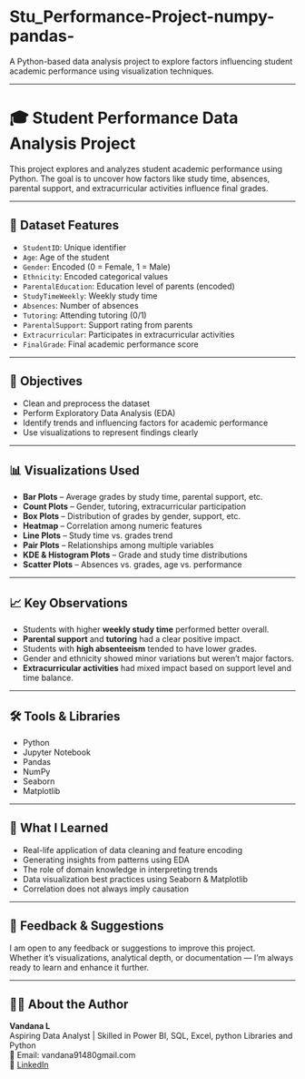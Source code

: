# Stu_Performance-Project-numpy-pandas-
A Python-based data analysis project to explore factors influencing student academic performance using visualization techniques.

----

# 🎓 Student Performance Data Analysis Project

This project explores and analyzes student academic performance using Python. The goal is to uncover how factors like study time, absences, parental support, and extracurricular activities influence final grades.

---

## 📁 Dataset Features

- `StudentID`: Unique identifier  
- `Age`: Age of the student  
- `Gender`: Encoded (0 = Female, 1 = Male)  
- `Ethnicity`: Encoded categorical values  
- `ParentalEducation`: Education level of parents (encoded)  
- `StudyTimeWeekly`: Weekly study time  
- `Absences`: Number of absences  
- `Tutoring`: Attending tutoring (0/1)  
- `ParentalSupport`: Support rating from parents  
- `Extracurricular`: Participates in extracurricular activities  
- `FinalGrade`: Final academic performance score

---

## 🎯 Objectives

- Clean and preprocess the dataset  
- Perform Exploratory Data Analysis (EDA)  
- Identify trends and influencing factors for academic performance  
- Use visualizations to represent findings clearly

---

## 📊 Visualizations Used

- **Bar Plots** – Average grades by study time, parental support, etc.  
- **Count Plots** – Gender, tutoring, extracurricular participation  
- **Box Plots** – Distribution of grades by gender, support, etc.  
- **Heatmap** – Correlation among numeric features  
- **Line Plots** – Study time vs. grades trend  
- **Pair Plots** – Relationships among multiple variables  
- **KDE & Histogram Plots** – Grade and study time distributions  
- **Scatter Plots** – Absences vs. grades, age vs. performance

---

## 📈 Key Observations

- Students with higher **weekly study time** performed better overall.  
- **Parental support** and **tutoring** had a clear positive impact.  
- Students with **high absenteeism** tended to have lower grades.  
- Gender and ethnicity showed minor variations but weren’t major factors.  
- **Extracurricular activities** had mixed impact based on support level and time balance.

---

## 🛠️ Tools & Libraries

- Python
- Jupyter Notebook
- Pandas
- NumPy
- Seaborn
- Matplotlib

----

## 🧠 What I Learned

- Real-life application of data cleaning and feature encoding  
- Generating insights from patterns using EDA  
- The role of domain knowledge in interpreting trends  
- Data visualization best practices using Seaborn & Matplotlib  
- Correlation does not always imply causation

---


## 💬 Feedback & Suggestions

I am open to any feedback or suggestions to improve this project.  
Whether it’s visualizations, analytical depth, or documentation — I’m always ready to learn and enhance it further.

---

## 🙋‍♀️ About the Author

**Vandana L**  
Aspiring Data Analyst | Skilled in Power BI, SQL, Excel, python Libraries and Python  
📧 Email: vandana91480gmail.com  
🔗 [LinkedIn](https://www.linkedin.com/in/vandana-l-6a37a1233)





